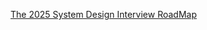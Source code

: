 [](https://medium.com/javarevisited/how-to-crack-system-design-interview-in-2025-with-codemia-io-9e42d41d0464)

[The 2025 System Design Interview RoadMap](https://medium.com/javarevisited/the-2025-system-design-interview-roadmap-ec31c9ad6832)